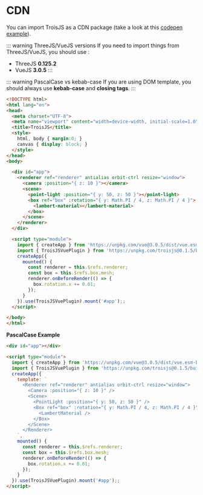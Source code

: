# CDN

You can import TroisJS as a CDN package (take a look at this [codepen example](https://codepen.io/soju22/pen/YzpejwN)).

::: warning ThreeJS/VueJS versions
If you need to import things from ThreeJS/VueJS, you should use :
- ThreeJS **0.125.2**
- VueJS **3.0.5**
:::

::: warning PascalCase vs kebab-case
If you are using DOM template, you should always use **kebab-case** and **closing tags**.
:::

```html
<!DOCTYPE html>
<html lang="en">
<head>
  <meta charset="UTF-8">
  <meta name="viewport" content="width=device-width, initial-scale=1.0">
  <title>TroisJS</title>
  <style>
    html, body { margin:0; }
    canvas { display: block; }
  </style>
</head>
<body>

  <div id="app">
    <renderer ref="renderer" antialias orbit-ctrl resize="window">
      <camera :position="{ z: 10 }"></camera>
      <scene>
        <point-light :position="{ y: 50, z: 50 }"></point-light>
        <box ref="box" :rotation="{ y: Math.PI / 4, z: Math.PI / 4 }">
          <lambert-material></lambert-material>
        </box>
      </scene>
    </renderer>
  </div>

  <script type="module">
    import { createApp } from 'https://unpkg.com/vue@3.0.5/dist/vue.esm-browser.prod.js';
    import { TroisJSVuePlugin } from 'https://unpkg.com/troisjs@0.1.5/build/trois.module.cdn.min.js';
    createApp({
      mounted() {
        const renderer = this.$refs.renderer;
        const box = this.$refs.box.mesh;
        renderer.onBeforeRender(() => {
          box.rotation.x += 0.01;
        });
      }
    }).use(TroisJSVuePlugin).mount('#app');;
  </script>

</body>
</html>
```

**PascalCase Example**

```html
<div id="app"></div>

<script type="module">
  import { createApp } from 'https://unpkg.com/vue@3.0.5/dist/vue.esm-browser.prod.js';
  import { TroisJSVuePlugin } from 'https://unpkg.com/troisjs@0.1.5/build/trois.module.cdn.min.js';
  createApp({
    template: `
      <Renderer ref="renderer" antialias orbit-ctrl resize="window">
        <Camera :position="{ z: 10 }" />
        <Scene>
          <PointLight :position="{ y: 50, z: 50 }" />
          <Box ref="box" :rotation="{ y: Math.PI / 4, z: Math.PI / 4 }">
            <LambertMaterial />
          </Box>
        </Scene>
      </Renderer>
    `,
    mounted() {
      const renderer = this.$refs.renderer;
      const box = this.$refs.box.mesh;
      renderer.onBeforeRender(() => {
        box.rotation.x += 0.01;
      });
    }
  }).use(TroisJSVuePlugin).mount('#app');;
</script>
```